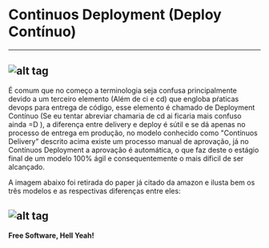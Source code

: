 # Continuos Deployment (Deploy Contínuo)

> 

---
![alt tag](https://github.com/fiapsecdevops/classroom/raw/master/content/pexels/xzxp8am.jpg)
---

É comum que no começo a terminologia seja confusa principalmente devido a um terceiro elemento (Além de ci e cd) que engloba pŕaticas devops para entrega de código, esse elemento é chamado de Deployment Contínuo (Se eu tentar abreviar chamaria de cd ai ficaria mais confuso ainda =D ), a diferença entre delivery e deploy é sútil e se dá apenas no processo de entrega em produção, no modelo conhecido como "Contínuos Delivery" descrito acima existe um processo manual de aprovação, já no Contínuos Deployment a aprovação é automática, o que faz deste o estágio final de um modelo 100% ágil e consequentemente o mais díficil de ser alcançado.

A imagem abaixo foi retirada do paper já citado da amazon e ilusta bem os três modelos e as respectivas diferenças entre eles:

![alt tag](https://github.com/fiapsecdevops/classroom/raw/master/content/images/1.3continuousIntegration.png)
---

**Free Software, Hell Yeah!**
